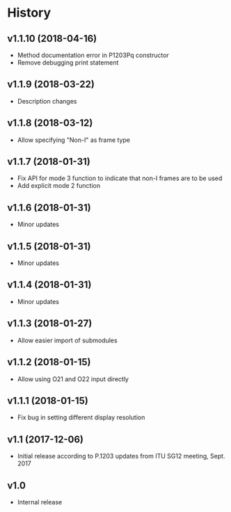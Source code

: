 # History

## v1.1.10 (2018-04-16)

- Method documentation error in P1203Pq constructor
- Remove debugging print statement

## v1.1.9 (2018-03-22)

- Description changes

## v1.1.8 (2018-03-12)

- Allow specifying "Non-I" as frame type

## v1.1.7 (2018-01-31)

- Fix API for mode 3 function to indicate that non-I frames are to be used
- Add explicit mode 2 function

## v1.1.6 (2018-01-31)

- Minor updates

## v1.1.5 (2018-01-31)

- Minor updates

## v1.1.4 (2018-01-31)

- Minor updates

## v1.1.3 (2018-01-27)

- Allow easier import of submodules

## v1.1.2 (2018-01-15)

- Allow using O21 and O22 input directly

## v1.1.1 (2018-01-15)

- Fix bug in setting different display resolution

## v1.1 (2017-12-06)

- Initial release according to P.1203 updates from ITU SG12 meeting, Sept. 2017

## v1.0

- Internal release